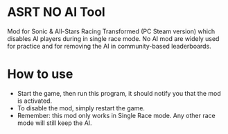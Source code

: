 # ASRT NO AI Tool
Mod for Sonic & All-Stars Racing Transformed (PC Steam version) which disables AI players during in single race mode. No AI mod are widely used for practice and for removing the AI in community-based leaderboards.

# How to use
* Start the game, then run this program, it should notify you that the mod is activated.
* To disable the mod, simply restart the game.
* Remember: this mod only works in Single Race mode. Any other race mode will still keep the AI.